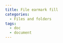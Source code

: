 ```yaml
---
title: File earmark fill
categories:
  - Files and folders
tags:
  - doc
  - document
---
```

